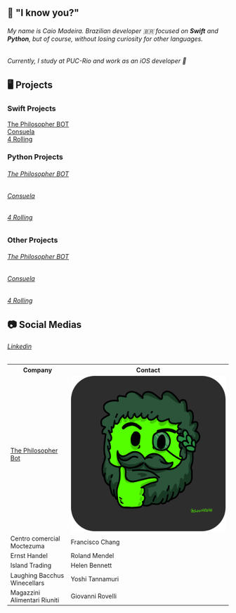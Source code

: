 
## 🚀 "I know you?"

###### My name is Caio Madeira. Brazilian developer 🇧🇷 focused  on **Swift** and **Python**, but of course, without  losing curiosity for other languages.

###### Currently, I study at PUC-Rio and work as an iOS developer 📱



## 🖥️ Projects

### Swift Projects

[The Philosopher BOT](https://github.com/CaioMadeira/The-Philosopher-BOT)  
[Consuela](https://github.com/CaioMadeira/Consuela)  
[4 Rolling](https://github.com/CaioMadeira/4rolling)

### Python Projects

###### [The Philosopher BOT](https://github.com/CaioMadeira/The-Philosopher-BOT) 
###### [Consuela](https://github.com/CaioMadeira/Consuela)
###### [4 Rolling](https://github.com/CaioMadeira/4rolling)

### Other Projects

###### [The Philosopher BOT](https://github.com/CaioMadeira/The-Philosopher-BOT) 
###### [Consuela](https://github.com/CaioMadeira/Consuela)
###### [4 Rolling](https://github.com/CaioMadeira/4rolling)

## 📷 Social Medias

###### [Linkedin](https://www.linkedin.com/in/caio-madeira/)



<table>
  <tr>
    <th>Company</th>
    <th>Contact</th>
  </tr>
  <tr>
    <td><a href="https://github.com/CaioMadeira/The-Philosopher-BOT">The Philosopher Bot</a></td>
    <td><img src="icons/icon_philosopher.png" alt="Sublime's custom image"/></td>
  </tr>
  <tr>
    <td>Centro comercial Moctezuma</td>
    <td>Francisco Chang</td>
  </tr>
  <tr>
    <td>Ernst Handel</td>
    <td>Roland Mendel</td>
  </tr>
  <tr>
    <td>Island Trading</td>
    <td>Helen Bennett</td>
  </tr>
  <tr>
    <td>Laughing Bacchus Winecellars</td>
    <td>Yoshi Tannamuri</td>
  </tr>
  <tr>
    <td>Magazzini Alimentari Riuniti</td>
    <td>Giovanni Rovelli</td>
  </tr>
</table>








